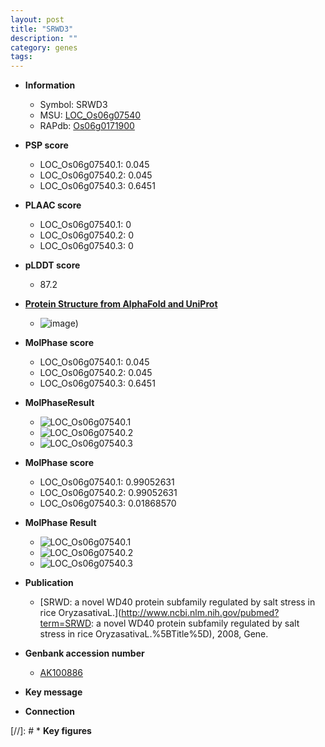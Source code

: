 ```yaml
---
layout: post
title: "SRWD3"
description: ""
category: genes
tags: 
---
```


* **Information**  
    + Symbol: SRWD3  
    + MSU: [LOC_Os06g07540](http://rice.plantbiology.msu.edu/cgi-bin/ORF_infopage.cgi?orf=LOC_Os06g07540)  
    + RAPdb: [Os06g0171900](http://rapdb.dna.affrc.go.jp/viewer/gbrowse_details/irgsp1?name=Os06g0171900)  

* **PSP score**  
    + LOC_Os06g07540.1: 0.045 
    + LOC_Os06g07540.2: 0.045 
    + LOC_Os06g07540.3: 0.6451 

* **PLAAC score**  
    + LOC_Os06g07540.1: 0 
    + LOC_Os06g07540.2: 0 
    + LOC_Os06g07540.3: 0 

* **pLDDT score**
    + 87.2

* **[Protein Structure from AlphaFold and UniProt](https://www.uniprot.org/uniprotkb/Q5SND4/entry#structure)**
    + ![image](https://ricepsp.github.io/images/Q5/AF-Q5SND4-F1.png))

* **MolPhase score**
    + LOC_Os06g07540.1: 0.045
    + LOC_Os06g07540.2: 0.045
    + LOC_Os06g07540.3: 0.6451

* **MolPhaseResult**
    + ![LOC_Os06g07540.1](https://ricepsp.github.io/pictures/LOC_Os06g/LOC_Os06g07540.1.png)
    + ![LOC_Os06g07540.2](https://ricepsp.github.io/pictures/LOC_Os06g/LOC_Os06g07540.2.png)
    + ![LOC_Os06g07540.3](https://ricepsp.github.io/pictures/LOC_Os06g/LOC_Os06g07540.3.png)

* **MolPhase score**
    + LOC_Os06g07540.1: 0.99052631
    + LOC_Os06g07540.2: 0.99052631
    + LOC_Os06g07540.3: 0.01868570

* **MolPhase Result**
    + ![LOC_Os06g07540.1](https://304243504.github.io/Pictures/LOC_Os06g/LOC_Os06g07540.1.png)
    + ![LOC_Os06g07540.2](https://304243504.github.io/Pictures/LOC_Os06g/LOC_Os06g07540.2.png)
    + ![LOC_Os06g07540.3](https://304243504.github.io/Pictures/LOC_Os06g/LOC_Os06g07540.3.png)

* **Publication**  
    + [SRWD: a novel WD40 protein subfamily regulated by salt stress in rice OryzasativaL.](http://www.ncbi.nlm.nih.gov/pubmed?term=SRWD: a novel WD40 protein subfamily regulated by salt stress in rice OryzasativaL.%5BTitle%5D), 2008, Gene.

* **Genbank accession number**  
    + [AK100886](http://www.ncbi.nlm.nih.gov/nuccore/AK100886)

* **Key message**  

* **Connection**  

[//]: # * **Key figures**  


